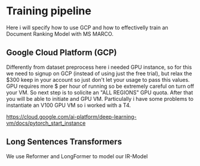 # Training pipeline

Here i will specify how to use GCP and how to effectivelly train an Document Ranking Model with MS MARCO.

## Google Cloud Platform (GCP)

Differently from dataset preprocess here i needed GPU instance, so for this we need to signup on GCP (instead of using just the free trial), but relax the $300 keep in your account so just don't let your usage to pass this values. GPU requires more $ per hour of running so be extremely careful on turn off your VM. So next step is to solicite an "ALL REGIONS" GPU quota. After that you will be able to initiate and GPU VM. Particulally i have some problems to instantiate an V100 GPU VM so i worked with a T4.

https://cloud.google.com/ai-platform/deep-learning-vm/docs/pytorch_start_instance

## Long Sentences Transformers

We use Reformer and LongFormer to model our IR-Model
